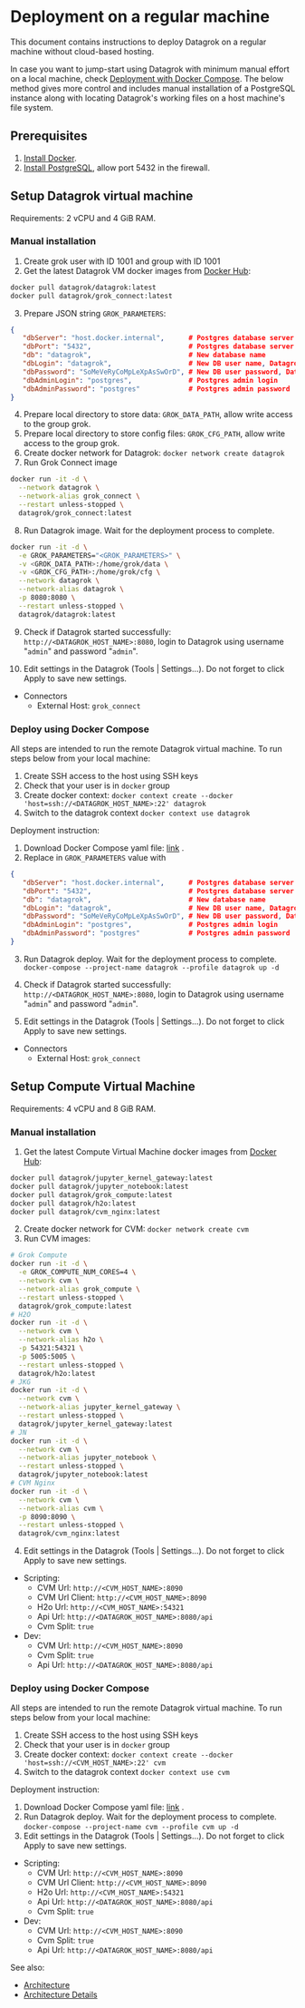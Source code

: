 <!-- TITLE: Deployment on a regular machine -->
<!-- SUBTITLE: -->

# Deployment on a regular machine

This document contains instructions to deploy Datagrok on a regular machine without cloud-based hosting.

In case you want to jump-start using Datagrok with minimum manual effort on a local machine,
check [Deployment with Docker Compose](../../develop/admin/local-try-out.md). The below method gives more control and includes manual
installation of a PostgreSQL instance along with locating Datagrok's working files on a host machine's file system.

## Prerequisites

1. [Install Docker](https://docs.docker.com/get-docker/).
2. [Install PostgreSQL](https://www.postgresql.org/download/), allow port 5432 in the firewall.

## Setup Datagrok virtual machine

Requirements: 2 vCPU and 4 GiB RAM.

### Manual installation

1. Create grok user with ID 1001 and group with ID 1001
2. Get the latest Datagrok VM docker images from [Docker Hub](https://hub.docker.com/u/datagrok):

```bash
docker pull datagrok/datagrok:latest
docker pull datagrok/grok_connect:latest
```

3. Prepare JSON string `GROK_PARAMETERS`:

```json
{
   "dbServer": "host.docker.internal",      # Postgres database server (use host.docker.internal or 172.17.0.1 to connect to localhost)
   "dbPort": "5432",                        # Postgres database server port
   "db": "datagrok",                        # New database name
   "dbLogin": "datagrok",                   # New DB user name, Datagrok will use it to connect to Postgres database
   "dbPassword": "SoMeVeRyCoMpLeXpAsSwOrD", # New DB user password, Datagrok will use it to connect to Postgres database
   "dbAdminLogin": "postgres",              # Postgres admin login
   "dbAdminPassword": "postgres"            # Postgres admin password
}
```

4. Prepare local directory to store data: `GROK_DATA_PATH`, allow write access to the group grok.
5. Prepare local directory to store config files: `GROK_CFG_PATH`, allow write access to the group grok.
6. Create docker network for Datagrok: `docker network create datagrok`
7. Run Grok Connect image

```bash
docker run -it -d \
  --network datagrok \
  --network-alias grok_connect \
  --restart unless-stopped \
  datagrok/grok_connect:latest
```

8. Run Datagrok image. Wait for the deployment process to complete.

```bash
docker run -it -d \
  -e GROK_PARAMETERS="<GROK_PARAMETERS>" \
  -v <GROK_DATA_PATH>:/home/grok/data \
  -v <GROK_CFG_PATH>:/home/grok/cfg \
  --network datagrok \
  --network-alias datagrok \
  -p 8080:8080 \
  --restart unless-stopped \
  datagrok/datagrok:latest
```

9. Check if Datagrok started successfully: `http://<DATAGROK_HOST_NAME>:8080`, login to Datagrok using
   username "`admin`" and password "`admin`".

10. Edit settings in the Datagrok (Tools | Settings...). Do not forget to click Apply to save new settings.

* Connectors
    * External Host: `grok_connect`

### Deploy using Docker Compose

All steps are intended to run the remote Datagrok virtual machine. To run steps below from your local machine:

1. Create SSH access to the host using SSH keys
2. Check that your user is in `docker` group
3. Create docker context: `docker context create --docker 'host=ssh://<DATAGROK_HOST_NAME>:22' datagrok`
4. Switch to the datagrok context `docker context use datagrok`

Deployment instruction:

1. Download Docker Compose yaml
   file: [link](https://github.com/datagrok-ai/public/blob/master/docker/localhost.docker-compose.yaml)
   .
2. Replace in `GROK_PARAMETERS` value with

```json
{
   "dbServer": "host.docker.internal",      # Postgres database server (use host.docker.internal or 172.17.0.1 to connect to localhost)
   "dbPort": "5432",                        # Postgres database server port
   "db": "datagrok",                        # New database name
   "dbLogin": "datagrok",                   # New DB user name, Datagrok will use it to connect to Postgres database
   "dbPassword": "SoMeVeRyCoMpLeXpAsSwOrD", # New DB user password, Datagrok will use it to connect to Postgres database
   "dbAdminLogin": "postgres",              # Postgres admin login
   "dbAdminPassword": "postgres"            # Postgres admin password
}
```

3. Run Datagrok deploy. Wait for the deployment process to complete.
   `docker-compose --project-name datagrok --profile datagrok up -d`
4. Check if Datagrok started successfully: `http://<DATAGROK_HOST_NAME>:8080`, login to Datagrok using
   username "`admin`" and password "`admin`".

5. Edit settings in the Datagrok (Tools | Settings...). Do not forget to click Apply to save new settings.

* Connectors
    * External Host: `grok_connect`

## Setup Compute Virtual Machine

Requirements: 4 vCPU and 8 GiB RAM.

### Manual installation

1. Get the latest Compute Virtual Machine docker images from [Docker Hub](https://hub.docker.com/u/datagrok):

```bash
docker pull datagrok/jupyter_kernel_gateway:latest
docker pull datagrok/jupyter_notebook:latest
docker pull datagrok/grok_compute:latest
docker pull datagrok/h2o:latest
docker pull datagrok/cvm_nginx:latest
```

2. Create docker network for CVM: `docker network create cvm`
3. Run CVM images:

```bash
# Grok Compute
docker run -it -d \
  -e GROK_COMPUTE_NUM_CORES=4 \
  --network cvm \
  --network-alias grok_compute \
  --restart unless-stopped \
  datagrok/grok_compute:latest
# H2O
docker run -it -d \
  --network cvm \
  --network-alias h2o \
  -p 54321:54321 \
  -p 5005:5005 \
  --restart unless-stopped \
  datagrok/h2o:latest
# JKG
docker run -it -d \
  --network cvm \
  --network-alias jupyter_kernel_gateway \
  --restart unless-stopped \
  datagrok/jupyter_kernel_gateway:latest
# JN
docker run -it -d \
  --network cvm \
  --network-alias jupyter_notebook \
  --restart unless-stopped \
  datagrok/jupyter_notebook:latest
# CVM Nginx
docker run -it -d \
  --network cvm \
  --network-alias cvm \
  -p 8090:8090 \
  --restart unless-stopped \
  datagrok/cvm_nginx:latest
```

4. Edit settings in the Datagrok (Tools | Settings...). Do not forget to click Apply to save new settings.

* Scripting:
    * CVM Url: `http://<CVM_HOST_NAME>:8090`
    * CVM Url Client: `http://<CVM_HOST_NAME>:8090`
    * H2o Url: `http://<CVM_HOST_NAME>:54321`
    * Api Url: `http://<DATAGROK_HOST_NAME>:8080/api`
    * Cvm Split: `true`
* Dev:
    * CVM Url: `http://<CVM_HOST_NAME>:8090`
    * Cvm Split: `true`
    * Api Url: `http://<DATAGROK_HOST_NAME>:8080/api`

### Deploy using Docker Compose

All steps are intended to run the remote Datagrok virtual machine. To run steps below from your local machine:

1. Create SSH access to the host using SSH keys
2. Check that your user is in `docker` group
3. Create docker context: `docker context create --docker 'host=ssh://<CVM_HOST_NAME>:22' cvm`
4. Switch to the datagrok context `docker context use cvm`

Deployment instruction:

1. Download Docker Compose yaml
   file: [link](https://github.com/datagrok-ai/public/blob/master/docker/localhost.docker-compose.yaml)
   .
2. Run Datagrok deploy. Wait for the deployment process to complete.
   `docker-compose --project-name cvm --profile cvm up -d`
3. Edit settings in the Datagrok (Tools | Settings...). Do not forget to click Apply to save new settings.

* Scripting:
    * CVM Url: `http://<CVM_HOST_NAME>:8090`
    * CVM Url Client: `http://<CVM_HOST_NAME>:8090`
    * H2o Url: `http://<CVM_HOST_NAME>:54321`
    * Api Url: `http://<DATAGROK_HOST_NAME>:8080/api`
    * Cvm Split: `true`
* Dev:
    * CVM Url: `http://<CVM_HOST_NAME>:8090`
    * Cvm Split: `true`
    * Api Url: `http://<DATAGROK_HOST_NAME>:8080/api`

See also:

* [Architecture](architecture.md)
* [Architecture Details](infrastructure.md)
